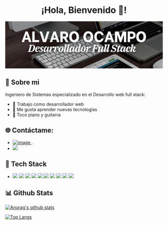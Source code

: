 <h1 align="center">¡Hola, Bienvenido 👋!</h1>
<div id="header" align="center">
  <img decoding="async" src="https://github.com/aeopaz/images/blob/main/BannerAlvaro.png" width="800"/>
</div>

## 💪 Sobre mi

Ingeniero de Sistemas especializado en el Desarrollo web full stack:

* 👷 Trabajo como desarrollador web
* 📖 Me gusta aprender nuevas tecnologías
* 🎼 Toco piano y guitarra

## 🌐 Contáctame:
* [![image](https://github.com/user-attachments/assets/9be5fd45-ef91-4ddb-8e47-cf9185c0fa56)
](https://www.linkedin.com/in/alvaro-eduardo-ocampo-paz-416562141/).
* <img decoding="async" src="https://img.shields.io/badge/aeopaz@gmail.com-3EAF7C&logo=gmail"/>

## 🔨 Tech Stack
*  <img decoding="async" src="https://img.shields.io/badge/Laravel-F33A2F"/> <img decoding="async" src="https://img.shields.io/badge/Vue.js-3EAF7C"/>  <img decoding="async" src="https://img.shields.io/badge/JavaScript-EFD81D"/> <img decoding="async" src="https://img.shields.io/badge/Bootstrap-8712F6"/> <img decoding="async" src="https://img.shields.io/badge/CSS-254BDD"/> <img decoding="async" src="https://img.shields.io/badge/SASS-C06190"/> <img decoding="async" src="https://img.shields.io/badge/Flutter-51BFF0"/> <img decoding="async" src="https://img.shields.io/badge/MySQL-005E87"/> <img decoding="async" src="https://img.shields.io/badge/WordPress-30353A"/> <img decoding="async" src="https://img.shields.io/badge/Python-3E7AAA"/>

## 📊 Github Stats
[![Anurag's github stats](https://github-readme-stats.vercel.app/api?username=aeopaz)](https://github.com/aeopaz/github-readme-stats)

[![Top Langs](https://github-readme-stats.vercel.app/api/top-langs/?username=aeopaz&layout=compact)](https://github.com/aeopaz/github-readme-stats)



<!--

https://github.com/GPopZach/github-readme-stats/blob/master/docs/readme_es.md

**aeopaz/aeopaz** is a ✨ _special_ ✨ repository because its `README.md` (this file) appears on your GitHub profile.
Here are some ideas to get you started:

- 🔭 I’m currently working on ...
- 🌱 I’m currently learning ...
- 👯 I’m looking to collaborate on ...
- 🤔 I’m looking for help with ...
- 💬 Ask me about ...
- 📫 How to reach me: ...
- 😄 Pronouns: ...
- ⚡ Fun fact: ...
-->
